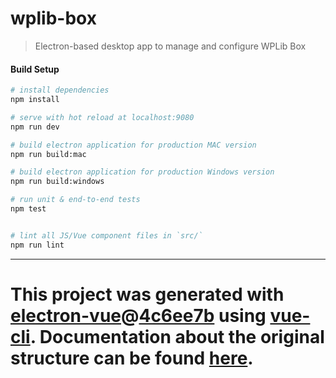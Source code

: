 # wplib-box

> Electron-based desktop app to manage and configure WPLib Box

#### Build Setup

``` bash
# install dependencies
npm install

# serve with hot reload at localhost:9080
npm run dev

# build electron application for production MAC version
npm run build:mac

# build electron application for production Windows version
npm run build:windows

# run unit & end-to-end tests
npm test


# lint all JS/Vue component files in `src/`
npm run lint

```

---

This project was generated with [electron-vue](https://github.com/SimulatedGREG/electron-vue)@[4c6ee7b](https://github.com/SimulatedGREG/electron-vue/tree/4c6ee7bf4f9b4aa647a22ec1c1ca29c2e59c3645) using [vue-cli](https://github.com/vuejs/vue-cli). Documentation about the original structure can be found [here](https://simulatedgreg.gitbooks.io/electron-vue/content/index.html).
=======